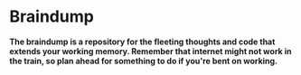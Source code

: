 # Braindump

**The braindump is a repository for the fleeting thoughts and code that extends your working memory. Remember that internet might not work in the train, so plan ahead for something to do if you're bent on working.**
